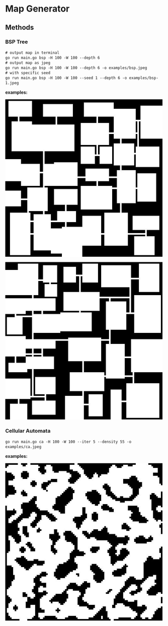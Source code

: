 # Map Generator

## Methods

### BSP Tree

```shell
# output map in terminal
go run main.go bsp -H 100 -W 100 --depth 6
# output map as jpeg
go run main.go bsp -H 100 -W 100 --depth 6 -o examples/bsp.jpeg
# with specific seed
go run main.go bsp -H 100 -W 100 --seed 1 --depth 6 -o examples/bsp-1.jpeg
```

**examples:**

![bsp](examples/bsp.jpeg)

![bsp-1](examples/bsp-1.jpeg)


### Cellular Automata

```shell
go run main.go ca -H 100 -W 100 --iter 5 --density 55 -o examples/ca.jpeg
```

**examples:**

![ca](examples/ca.jpeg)
